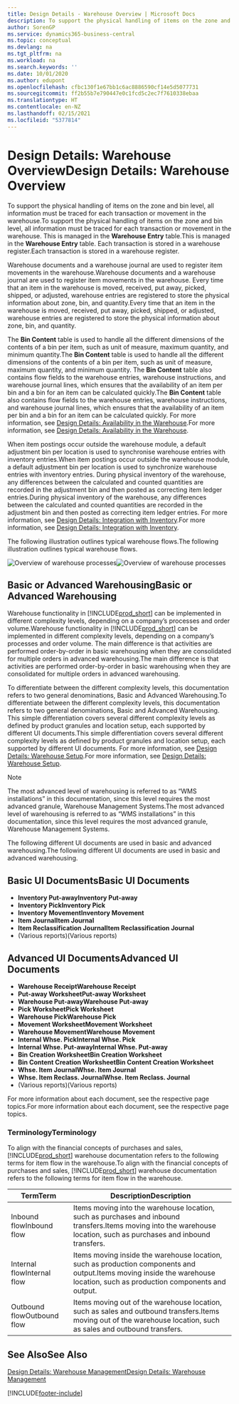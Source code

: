 ```yaml
---
title: Design Details - Warehouse Overview | Microsoft Docs
description: To support the physical handling of items on the zone and bin level, all information must be traced for each transaction or movement in the warehouse. This is managed in the **Warehouse Entry** table. Each transaction is stored in a warehouse register.
author: SorenGP
ms.service: dynamics365-business-central
ms.topic: conceptual
ms.devlang: na
ms.tgt_pltfrm: na
ms.workload: na
ms.search.keywords: ''
ms.date: 10/01/2020
ms.author: edupont
ms.openlocfilehash: cfbc130f1e67bb1c6ac8886590cf14e5d5077731
ms.sourcegitcommit: ff2b55b7e790447e0c1fcd5c2ec7f7610338ebaa
ms.translationtype: HT
ms.contentlocale: en-NZ
ms.lasthandoff: 02/15/2021
ms.locfileid: "5377814"
---
```

# <a name="design-details-warehouse-overview"></a><span data-ttu-id="228a1-105">Design Details: Warehouse Overview</span><span class="sxs-lookup"><span data-stu-id="228a1-105">Design Details: Warehouse Overview</span></span>
<span data-ttu-id="228a1-106">To support the physical handling of items on the zone and bin level, all information must be traced for each transaction or movement in the warehouse.</span><span class="sxs-lookup"><span data-stu-id="228a1-106">To support the physical handling of items on the zone and bin level, all information must be traced for each transaction or movement in the warehouse.</span></span> <span data-ttu-id="228a1-107">This is managed in the **Warehouse Entry** table.</span><span class="sxs-lookup"><span data-stu-id="228a1-107">This is managed in the **Warehouse Entry** table.</span></span> <span data-ttu-id="228a1-108">Each transaction is stored in a warehouse register.</span><span class="sxs-lookup"><span data-stu-id="228a1-108">Each transaction is stored in a warehouse register.</span></span>  

<span data-ttu-id="228a1-109">Warehouse documents and a warehouse journal are used to register item movements in the warehouse.</span><span class="sxs-lookup"><span data-stu-id="228a1-109">Warehouse documents and a warehouse journal are used to register item movements in the warehouse.</span></span> <span data-ttu-id="228a1-110">Every time that an item in the warehouse is moved, received, put away, picked, shipped, or adjusted, warehouse entries are registered to store the physical information about zone, bin, and quantity.</span><span class="sxs-lookup"><span data-stu-id="228a1-110">Every time that an item in the warehouse is moved, received, put away, picked, shipped, or adjusted, warehouse entries are registered to store the physical information about zone, bin, and quantity.</span></span>

<span data-ttu-id="228a1-111">The **Bin Content** table is used to handle all the different dimensions of the contents of a bin per item, such as unit of measure, maximum quantity, and minimum quantity.</span><span class="sxs-lookup"><span data-stu-id="228a1-111">The **Bin Content** table is used to handle all the different dimensions of the contents of a bin per item, such as unit of measure, maximum quantity, and minimum quantity.</span></span> <span data-ttu-id="228a1-112">The **Bin Content** table also contains flow fields to the warehouse entries, warehouse instructions, and warehouse journal lines, which ensures that the availability of an item per bin and a bin for an item can be calculated quickly.</span><span class="sxs-lookup"><span data-stu-id="228a1-112">The **Bin Content** table also contains flow fields to the warehouse entries, warehouse instructions, and warehouse journal lines, which ensures that the availability of an item per bin and a bin for an item can be calculated quickly.</span></span> <span data-ttu-id="228a1-113">For more information, see [Design Details: Availability in the Warehouse](design-details-availability-in-the-warehouse.md).</span><span class="sxs-lookup"><span data-stu-id="228a1-113">For more information, see [Design Details: Availability in the Warehouse](design-details-availability-in-the-warehouse.md).</span></span>  

<span data-ttu-id="228a1-114">When item postings occur outside the warehouse module, a default adjustment bin per location is used to synchronise warehouse entries with inventory entries.</span><span class="sxs-lookup"><span data-stu-id="228a1-114">When item postings occur outside the warehouse module, a default adjustment bin per location is used to synchronize warehouse entries with inventory entries.</span></span> <span data-ttu-id="228a1-115">During physical inventory of the warehouse, any differences between the calculated and counted quantities are recorded in the adjustment bin and then posted as correcting item ledger entries.</span><span class="sxs-lookup"><span data-stu-id="228a1-115">During physical inventory of the warehouse, any differences between the calculated and counted quantities are recorded in the adjustment bin and then posted as correcting item ledger entries.</span></span> <span data-ttu-id="228a1-116">For more information, see [Design Details: Integration with Inventory](design-details-integration-with-inventory.md).</span><span class="sxs-lookup"><span data-stu-id="228a1-116">For more information, see [Design Details: Integration with Inventory](design-details-integration-with-inventory.md).</span></span>  

<span data-ttu-id="228a1-117">The following illustration outlines typical warehouse flows.</span><span class="sxs-lookup"><span data-stu-id="228a1-117">The following illustration outlines typical warehouse flows.</span></span>  

<span data-ttu-id="228a1-118">![Overview of warehouse processes](media/design_details_warehouse_management_overview.png "Overview of warehouse processes")</span><span class="sxs-lookup"><span data-stu-id="228a1-118">![Overview of warehouse processes](media/design_details_warehouse_management_overview.png "Overview of warehouse processes")</span></span>  

## <a name="basic-or-advanced-warehousing"></a><span data-ttu-id="228a1-119">Basic or Advanced Warehousing</span><span class="sxs-lookup"><span data-stu-id="228a1-119">Basic or Advanced Warehousing</span></span>  
<span data-ttu-id="228a1-120">Warehouse functionality in [!INCLUDE[prod_short](includes/prod_short.md)] can be implemented in different complexity levels, depending on a company’s processes and order volume.</span><span class="sxs-lookup"><span data-stu-id="228a1-120">Warehouse functionality in [!INCLUDE[prod_short](includes/prod_short.md)] can be implemented in different complexity levels, depending on a company’s processes and order volume.</span></span> <span data-ttu-id="228a1-121">The main difference is that activities are performed order-by-order in basic warehousing when they are consolidated for multiple orders in advanced warehousing.</span><span class="sxs-lookup"><span data-stu-id="228a1-121">The main difference is that activities are performed order-by-order in basic warehousing when they are consolidated for multiple orders in advanced warehousing.</span></span>  

 <span data-ttu-id="228a1-122">To differentiate between the different complexity levels, this documentation refers to two general denominations, Basic and Advanced Warehousing.</span><span class="sxs-lookup"><span data-stu-id="228a1-122">To differentiate between the different complexity levels, this documentation refers to two general denominations, Basic and Advanced Warehousing.</span></span> <span data-ttu-id="228a1-123">This simple differentiation covers several different complexity levels as defined by product granules and location setup, each supported by different UI documents.</span><span class="sxs-lookup"><span data-stu-id="228a1-123">This simple differentiation covers several different complexity levels as defined by product granules and location setup, each supported by different UI documents.</span></span> <span data-ttu-id="228a1-124">For more information, see [Design Details: Warehouse Setup](design-details-warehouse-setup.md).</span><span class="sxs-lookup"><span data-stu-id="228a1-124">For more information, see [Design Details: Warehouse Setup](design-details-warehouse-setup.md).</span></span>  

> [!NOTE]  
>  <span data-ttu-id="228a1-125">The most advanced level of warehousing is referred to as “WMS installations” in this documentation, since this level requires the most advanced granule, Warehouse Management Systems.</span><span class="sxs-lookup"><span data-stu-id="228a1-125">The most advanced level of warehousing is referred to as “WMS installations” in this documentation, since this level requires the most advanced granule, Warehouse Management Systems.</span></span>  

 <span data-ttu-id="228a1-126">The following different UI documents are used in basic and advanced warehousing.</span><span class="sxs-lookup"><span data-stu-id="228a1-126">The following different UI documents are used in basic and advanced warehousing.</span></span>  

## <a name="basic-ui-documents"></a><span data-ttu-id="228a1-127">Basic UI Documents</span><span class="sxs-lookup"><span data-stu-id="228a1-127">Basic UI Documents</span></span>  

-   <span data-ttu-id="228a1-128">**Inventory Put-away**</span><span class="sxs-lookup"><span data-stu-id="228a1-128">**Inventory Put-away**</span></span>  
-   <span data-ttu-id="228a1-129">**Inventory Pick**</span><span class="sxs-lookup"><span data-stu-id="228a1-129">**Inventory Pick**</span></span>  
-   <span data-ttu-id="228a1-130">**Inventory Movement**</span><span class="sxs-lookup"><span data-stu-id="228a1-130">**Inventory Movement**</span></span>  
-   <span data-ttu-id="228a1-131">**Item Journal**</span><span class="sxs-lookup"><span data-stu-id="228a1-131">**Item Journal**</span></span>  
-   <span data-ttu-id="228a1-132">**Item Reclassification Journal**</span><span class="sxs-lookup"><span data-stu-id="228a1-132">**Item Reclassification Journal**</span></span>  
-   <span data-ttu-id="228a1-133">(Various reports)</span><span class="sxs-lookup"><span data-stu-id="228a1-133">(Various reports)</span></span>  

## <a name="advanced-ui-documents"></a><span data-ttu-id="228a1-134">Advanced UI Documents</span><span class="sxs-lookup"><span data-stu-id="228a1-134">Advanced UI Documents</span></span>  

-   <span data-ttu-id="228a1-135">**Warehouse Receipt**</span><span class="sxs-lookup"><span data-stu-id="228a1-135">**Warehouse Receipt**</span></span>  
-   <span data-ttu-id="228a1-136">**Put-away Worksheet**</span><span class="sxs-lookup"><span data-stu-id="228a1-136">**Put-away Worksheet**</span></span>  
-   <span data-ttu-id="228a1-137">**Warehouse Put-away**</span><span class="sxs-lookup"><span data-stu-id="228a1-137">**Warehouse Put-away**</span></span>  
-   <span data-ttu-id="228a1-138">**Pick Worksheet**</span><span class="sxs-lookup"><span data-stu-id="228a1-138">**Pick Worksheet**</span></span>  
-   <span data-ttu-id="228a1-139">**Warehouse Pick**</span><span class="sxs-lookup"><span data-stu-id="228a1-139">**Warehouse Pick**</span></span>  
-   <span data-ttu-id="228a1-140">**Movement Worksheet**</span><span class="sxs-lookup"><span data-stu-id="228a1-140">**Movement Worksheet**</span></span>  
-   <span data-ttu-id="228a1-141">**Warehouse Movement**</span><span class="sxs-lookup"><span data-stu-id="228a1-141">**Warehouse Movement**</span></span>  
-   <span data-ttu-id="228a1-142">**Internal Whse. Pick**</span><span class="sxs-lookup"><span data-stu-id="228a1-142">**Internal Whse. Pick**</span></span>  
-   <span data-ttu-id="228a1-143">**Internal Whse. Put-away**</span><span class="sxs-lookup"><span data-stu-id="228a1-143">**Internal Whse. Put-away**</span></span>  
-   <span data-ttu-id="228a1-144">**Bin Creation Worksheet**</span><span class="sxs-lookup"><span data-stu-id="228a1-144">**Bin Creation Worksheet**</span></span>  
-   <span data-ttu-id="228a1-145">**Bin Content Creation Worksheet**</span><span class="sxs-lookup"><span data-stu-id="228a1-145">**Bin Content Creation Worksheet**</span></span>  
-   <span data-ttu-id="228a1-146">**Whse. Item Journal**</span><span class="sxs-lookup"><span data-stu-id="228a1-146">**Whse. Item Journal**</span></span>  
-   <span data-ttu-id="228a1-147">**Whse. Item Reclass. Journal**</span><span class="sxs-lookup"><span data-stu-id="228a1-147">**Whse. Item Reclass. Journal**</span></span>  
-   <span data-ttu-id="228a1-148">(Various reports)</span><span class="sxs-lookup"><span data-stu-id="228a1-148">(Various reports)</span></span>  

<span data-ttu-id="228a1-149">For more information about each document, see the respective page topics.</span><span class="sxs-lookup"><span data-stu-id="228a1-149">For more information about each document, see the respective page topics.</span></span>  

### <a name="terminology"></a><span data-ttu-id="228a1-150">Terminology</span><span class="sxs-lookup"><span data-stu-id="228a1-150">Terminology</span></span>  
<span data-ttu-id="228a1-151">To align with the financial concepts of purchases and sales, [!INCLUDE[prod_short](includes/prod_short.md)] warehouse documentation refers to the following terms for item flow in the warehouse.</span><span class="sxs-lookup"><span data-stu-id="228a1-151">To align with the financial concepts of purchases and sales, [!INCLUDE[prod_short](includes/prod_short.md)] warehouse documentation refers to the following terms for item flow in the warehouse.</span></span>  

|<span data-ttu-id="228a1-152">Term</span><span class="sxs-lookup"><span data-stu-id="228a1-152">Term</span></span>|<span data-ttu-id="228a1-153">Description</span><span class="sxs-lookup"><span data-stu-id="228a1-153">Description</span></span>|  
|----------|---------------------------------------|  
|<span data-ttu-id="228a1-154">Inbound flow</span><span class="sxs-lookup"><span data-stu-id="228a1-154">Inbound flow</span></span>|<span data-ttu-id="228a1-155">Items moving into the warehouse location, such as purchases and inbound transfers.</span><span class="sxs-lookup"><span data-stu-id="228a1-155">Items moving into the warehouse location, such as purchases and inbound transfers.</span></span>|  
|<span data-ttu-id="228a1-156">Internal flow</span><span class="sxs-lookup"><span data-stu-id="228a1-156">Internal flow</span></span>|<span data-ttu-id="228a1-157">Items moving inside the warehouse location, such as production components and output.</span><span class="sxs-lookup"><span data-stu-id="228a1-157">Items moving inside the warehouse location, such as production components and output.</span></span>|  
|<span data-ttu-id="228a1-158">Outbound flow</span><span class="sxs-lookup"><span data-stu-id="228a1-158">Outbound flow</span></span>|<span data-ttu-id="228a1-159">Items moving out of the warehouse location, such as sales and outbound transfers.</span><span class="sxs-lookup"><span data-stu-id="228a1-159">Items moving out of the warehouse location, such as sales and outbound transfers.</span></span>|  

## <a name="see-also"></a><span data-ttu-id="228a1-160">See Also</span><span class="sxs-lookup"><span data-stu-id="228a1-160">See Also</span></span>  
 [<span data-ttu-id="228a1-161">Design Details: Warehouse Management</span><span class="sxs-lookup"><span data-stu-id="228a1-161">Design Details: Warehouse Management</span></span>](design-details-warehouse-management.md)


[!INCLUDE[footer-include](includes/footer-banner.md)]
